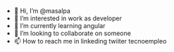 - 👋 Hi, I’m @masalpa
- 👀 I’m interested in work as developer
- 🌱 I’m currently learning angular
- 💞️ I’m looking to collaborate on someone
- 📫 How to reach me in linkeding twiiter tecnoempleo

<!---
masalpa/masalpa is a ✨ special ✨ repository because its `README.md` (this file) appears on your GitHub profile.
You can click the Preview link to take a look at your changes.
--->

